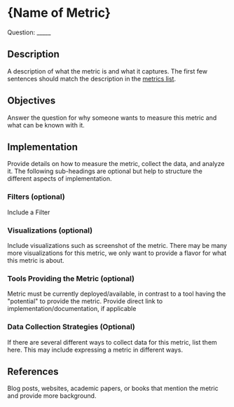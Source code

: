 # {Name of Metric}

Question: _____

## Description
A description of what the metric is and what it captures.
The first few sentences should match the description in the [metrics list](../activity-metrics-list.md).

## Objectives
Answer the question for why someone wants to measure this metric and what can be known with it.

## Implementation
Provide details on how to measure the metric, collect the data, and analyze it. The following sub-headings are optional but help to structure the different aspects of implementation.

### Filters (optional)
Include a Filter

### Visualizations (optional)
Include visualizations such as screenshot of the metric. There may be many more visualizations for this metric, we only want to provide a flavor for what this metric is about.

### Tools Providing the Metric (optional)
Metric must be currently deployed/available, in contrast to a tool having the "potential" to provide the metric. Provide direct link to implementation/documentation, if applicable

### Data Collection Strategies (Optional)
If there are several different ways to collect data for this metric, list them here.
This may include expressing a metric in different ways.

## References
Blog posts, websites, academic papers, or books that mention the metric and provide more background.
